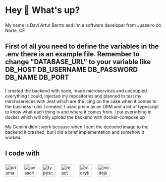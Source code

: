 <h1 align="left">Hey 👋 What's up?</h1>

###

<p align="left">My name is Davi Artur Barrto and I'm a software developer from Juazeiro do Norte, CE</p>

###

<h2 align="left">First of all you need to define the variables in the .env there is an example file. Remember to change "DATABASE_URL" to your variable like DB_HOST DB_USERNAME DB_PASSWORD DB_NAME DB_PORT</h2>

###

<p align="left">I created the backend with node, made microservices and uncoupled everything I could, injected my repositories and planned to test my mircroservices with Jest
which are the icing on the cake when it comes to the business rules I created, I used prism as an ORM and a lot of typescript to know what each thing is and where it comes from.
 I put everything in docker which will only upload the backend with docker-compose up

My Gemini didn't work because when I sent the decoded image to the backend it crashed, but I did a brief implementation and somehow it worked.</p>

###

<h2 align="left">I code with</h2>

###

<div align="left">
  <img src="https://cdn.jsdelivr.net/gh/devicons/devicon/icons/prisma/prisma-original.svg" height="40" alt="prisma logo"  />
  <img width="12" />
  <img src="https://cdn.jsdelivr.net/gh/devicons/devicon/icons/javascript/javascript-original.svg" height="40" alt="javascript logo"  />
  <img width="12" />
  <img src="https://cdn.jsdelivr.net/gh/devicons/devicon/icons/typescript/typescript-original.svg" height="40" alt="typescript logo"  />
  <img width="12" />
  <img src="https://cdn.jsdelivr.net/gh/devicons/devicon/icons/react/react-original.svg" height="40" alt="react logo"  />
  <img width="12" />
  <img src="https://cdn.jsdelivr.net/gh/devicons/devicon/icons/storybook/storybook-original.svg" height="40" alt="storybook logo"  />
  <img width="12" />
  <img src="https://cdn.jsdelivr.net/gh/devicons/devicon/icons/nodejs/nodejs-original.svg" height="40" alt="nodejs logo"  />
</div>

###
